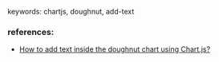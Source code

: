 keywords: chartjs, doughnut, add-text

### references:
 * [How to add text inside the doughnut chart using Chart.js?](https://stackoverflow.com/questions/20966817/how-to-add-text-inside-the-doughnut-chart-using-chart-js)